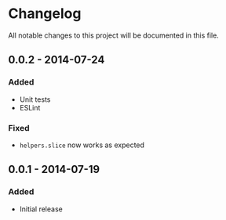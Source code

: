 # Changelog

All notable changes to this project will be documented in this file.

## 0.0.2 - 2014-07-24

### Added

- Unit tests
- ESLint

### Fixed

- `helpers.slice` now works as expected

## 0.0.1 - 2014-07-19

### Added

- Initial release
